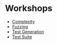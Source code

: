 # Workshops

- [Complexity](./workshop-complexity/Complexity)
- [Fuzzing](./workshop-fuzzing/Fuzzing)
- [Test Generation](./workshop-testgeneration)
- [Test Suite](./workshop-testsuite/TestSuites)
